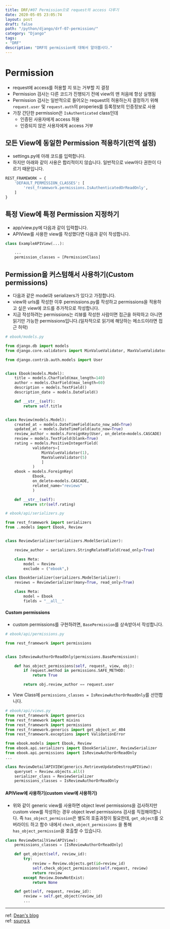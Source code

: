 ```yaml
---
title: DRF/#07 Permission으로 request의 access 다루기
date: 2020-05-05 23:05:74
layout: post
draft: false
path: "/python/django/drf-07-permission/"
category: "Django"
tags:
- "DRF"
description: "DRF의 permission에 대해서 알아봅시다."
---
```


# Permission

- request에 access를 허용할 지 또는 거부할 지 결정
- Permission 검사는 다른 코드가 진행되기 전에 view의 맨 처음에 항상 실행됨
- Permission 검사는 일반적으로 들어오는 request의 허용하는지 결정하기 위해 `request.user` 및
`request.auth`의 properies를 등록정보의 인증정보로 사용
- 가장 간단한 permission은 `IsAuthenticated` class인데
    - 인증된 사용자에게 access 허용
    - 인증되지 않은 사용자에게 access 거부

## 모든 View에 동일한 Permission 적용하기(전역 설정)

- settings.py에 아래 코드를 입력합니다.
- 하지만 아래와 같이 사용은 합리적이지 않습니다. 일반적으로 view마다 권한이 다르기 때문입니다.

```python
REST_FRAMEWORK = {
    'DEFAULT_PERMISSION_CLASSES': [
        'rest_framework.permissions.IsAuthenticatedOrReadOnly',
    ]
}
```

## 특정 View에 특정 Permission 지정하기

- app/view.py에 다음과 같이 입력합니다.
- APIView를 사용한 view를 작성했다면 다음과 같이 작성합니다.

```python
class ExampleAPIView(...):

    ...
    permission_classes = [PermissionClass]
```

## Permission을 커스텀해서 사용하기(Custom permissions)

- 다음과 같은 model과 serializers가 있다고 가정합니다.
- view와 urls를 작성한 이후 permissions.py를 작성하고 permissions을 적용하고 싶은 view에
코드를 추가적으로 작성합니다.
- 지금 작성하려는 permissions는 리뷰를 작성한 사람이면 접근을 허락하고 아니면 읽기만 가능한
permissions입니다.(일차적으로 읽기에 해당하는 메소드이라면 접근 허락)

```python
# ebook/models.py

from django.db import models
from django.core.validators import MinValueValidator, MaxValueValidator

from django.contrib.auth.models import User


class Ebook(models.Model):
    title = models.CharField(max_length=140)
    author = models.CharField(max_length=60)
    description = models.TextField()
    description_date = models.DateField()

    def __str__(self):
        return self.title


class Review(models.Model):
    created_at = models.DateTimeField(auto_now_add=True)
    updated_at = models.DateTimeField(auto_now=True)
    review_author = models.ForeignKey(User, on_delete=models.CASCADE)
    review = models.TextField(blank=True)
    rating = models.PositiveIntegerField(
            validators=[
                MinValueValidator(1),
                MaxValueValidator(5)
                ]
            )
    ebook = models.ForeignKey(
            Ebook,
            on_delete=models.CASCADE,
            related_name="reviews"
            )

    def __str__(self):
        return str(self.rating)
```

```python
# ebook/api/serializers.py

from rest_framework import serializers
from ..models import Ebook, Review


class ReviewSerializer(serializers.ModelSerializer):

    review_author = serializers.StringRelatedField(read_only=True)

    class Meta:
        model = Review
        exclude = ("ebook",)

class EbookSerializer(serializers.ModelSerializer):
    reviews = ReviewSerializer(many=True, read_only=True)

    class Meta:
        model = Ebook
        fields = "__all__"
```

#### Custom permissions

- custom permissions를 구현하려면, `BasePermission`를 상속받아서 작성합니다.

```python
# ebook/api/permissions.py

from rest_framework import permissions


class IsReviewAuthorOrReadOnly(permissions.BasePermission):

    def has_object_permissions(self, request, view, obj):
        if request.method in permissions.SAFE_METHOD:
            return True

        return obj.review_author == request.user
```

- View Class에 `permissions_classes = IsReviewAuthorOrReadOnly`를 선언합니다.

```python
# ebook/api/views.py
from rest_framework import generics
from rest_framework import mixins
from rest_framework import permissions
from rest_framework.generics import get_object_or_404
from rest_framework.exceptions import ValidationError

from ebook.models import Ebook, Review
from ebook.api.serializers import EbookSerializer, ReviewSerializer
from ebook.api.permissions import IsReviewAuthorOrReadOnly
...

class ReviewDetailAPIVIEW(generics.RetrieveUpdateDestroyAPIView):
    queryset = Review.objects.all()
    serializer_class = ReviewSerializer
    permissions_classes = IsReviewAuthorOrReadOnly
```

#### APIView에 사용하기(custom view에 사용하기)

- 위와 같이 generic view를 사용하면 object level permissions을 검사하지만 custom view를
작성하는 경우 object level permissions 검사를 직접해야합니다. 즉 `has_object_permission`은
별도의 호출과정이 필요한데, `get_object`를 오버라이드 하고 함수 내에서 `check_object_permissions`
을 통해 `has_object_permission`을 호출할 수 있습니다.

```python
class ReviewDetailView(APIView):
    permissions_classes = [IsReviewAuthorOrReadOnly]

    def get_object(self, review_id):
        try:
            review = Review.objects.get(id=review_id)
            self.check_object_permissions(self.request, review)
            return review
        except Review.DoewNotExist:
            return None

    def get(self, request, review_id):
        review = self.get_object(review_id)
        ...
```
---

ref: [Dean's blog](https://dean-kim.github.io/rest_framework/2017/05/22/Django-REST-Framework-Permissions.html)<br>
ref: [ssung.k](https://ssungkang.tistory.com/entry/Django-APIView%EC%97%90-permission-%EC%A7%80%EC%A0%95%ED%95%98%EA%B8%B0)
